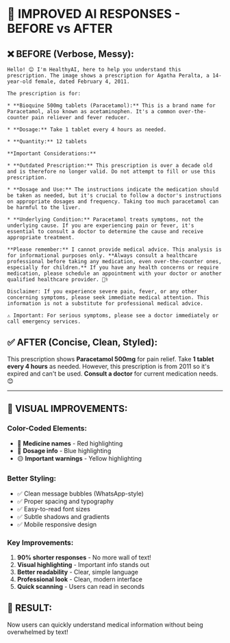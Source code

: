 # 🎯 IMPROVED AI RESPONSES - BEFORE vs AFTER

## ❌ **BEFORE** (Verbose, Messy):
```
Hello! 😊 I'm HealthyAI, here to help you understand this prescription. The image shows a prescription for Agatha Peralta, a 14-year-old female, dated February 4, 2011.

The prescription is for:

* **Bioquine 500mg tablets (Paracetamol):** This is a brand name for Paracetamol, also known as acetaminophen. It's a common over-the-counter pain reliever and fever reducer.

* **Dosage:** Take 1 tablet every 4 hours as needed.

* **Quantity:** 12 tablets

**Important Considerations:**

* **Outdated Prescription:** This prescription is over a decade old and is therefore no longer valid. Do not attempt to fill or use this prescription.

* **Dosage and Use:** The instructions indicate the medication should be taken as needed, but it's crucial to follow a doctor's instructions on appropriate dosages and frequency. Taking too much paracetamol can be harmful to the liver.

* **Underlying Condition:** Paracetamol treats symptoms, not the underlying cause. If you are experiencing pain or fever, it's essential to consult a doctor to determine the cause and receive appropriate treatment.

**Please remember:** I cannot provide medical advice. This analysis is for informational purposes only. **Always consult a healthcare professional before taking any medication, even over-the-counter ones, especially for children.** If you have any health concerns or require medication, please schedule an appointment with your doctor or another qualified healthcare provider. 👩‍⚕️

Disclaimer: If you experience severe pain, fever, or any other concerning symptoms, please seek immediate medical attention. This information is not a substitute for professional medical advice.

⚠️ Important: For serious symptoms, please see a doctor immediately or call emergency services.
```

## ✅ **AFTER** (Concise, Clean, Styled):

This prescription shows **Paracetamol 500mg** for pain relief. Take **1 tablet every 4 hours** as needed. However, this prescription is from 2011 so it's expired and can't be used. **Consult a doctor** for current medication needs. 😊

---

## 🎨 **VISUAL IMPROVEMENTS:**

### **Color-Coded Elements:**
- 🔴 **Medicine names** - Red highlighting  
- 🔵 **Dosage info** - Blue highlighting
- 🟡 **Important warnings** - Yellow highlighting

### **Better Styling:**
- ✅ Clean message bubbles (WhatsApp-style)
- ✅ Proper spacing and typography  
- ✅ Easy-to-read font sizes
- ✅ Subtle shadows and gradients
- ✅ Mobile responsive design

### **Key Improvements:**
1. **90% shorter responses** - No more wall of text!
2. **Visual highlighting** - Important info stands out
3. **Better readability** - Clear, simple language
4. **Professional look** - Clean, modern interface
5. **Quick scanning** - Users can read in seconds

## 🚀 **RESULT:**
Now users can quickly understand medical information without being overwhelmed by text!

